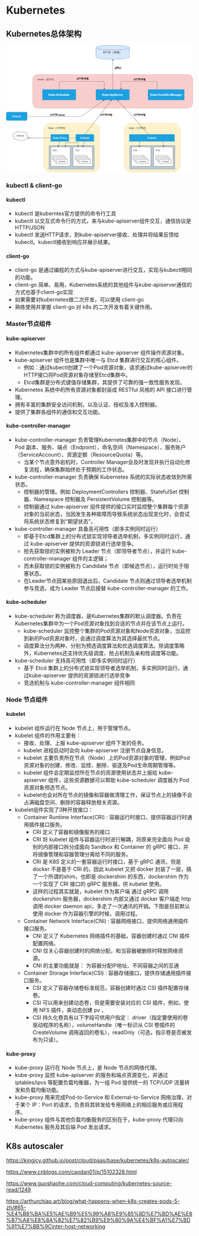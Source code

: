 # Kubernetes

## Kubernetes总体架构

![k8s-overall-architecture.png](./k8s-overall-architecture.png)

### kubectl & client-go 

#### kubectl

- kubectl 是kuberntes官方提供的命令行工具
- kubectl 以交互式命令行的方式，来与kube-apiserver组件交互，通信协议是 HTTP/JSON
- kubectl 发送HTTP请求，到kube-apiserver接收、处理并将结果反馈给kubectl。kubectl接收到响应并展示结果。

#### client-go

- client-go 是通过编程的方式与kube-apiserver进行交互，实现与kubectl相同的功能。
- client-go 简单、易用，Kubernetes系统的其他组件与kube-apiserver通信的方式也基于client-go实现
- 如果需要对kubernetes做二次开发，可以使用 client-go
- 熟练使用并掌握 client-go 对 k8s 的二次开发有着关键作用。

### Master节点组件

#### kube-apiserver

- Kubernetes集群中的所有组件都通过 kube-apiserver 组件操作资源对象。
- kube-apiserver 组件也是集群中唯一与 Etcd 集群进行交互的核心组件。
    - 例如：通过kubectl创建了一个Pod资源对象，请求通过kube-apiserver的HTTP接口将Pod资源对象存储至Etcd集群中。
    - Etcd集群是分布式键值存储集群，其提供了可靠的强一致性服务发现。
- Kubernetes 系统中的所有资源对象都封装成 RESTful 风格的 API 接口进行管理。
- 拥有丰富的集群安全访问机制，以及认证、授权及准入控制器。
- 提供了集群各组件的通信和交互功能。

#### kube-controller-manager

- kube-controller-manager 负责管理Kubernetes集群中的节点（Node）、Pod 副本、服务、端点（Endpoint）、命名空间（Namespace）、服务账户（ServiceAccount）、资源定额（ResourceQuota）等。
    - 当某个节点意外宕机时，Controller Manager会及时发现并执行自动化修复流程，确保集群始终处于预期的工作状态。
- kube-controller-manager 负责确保 Kubernetes 系统的实际状态收敛到所需状态。
    - 控制器的管理。例如 DeploymentControllers 控制器、StatefulSet 控制器、Namespace 控制器及 PersistentVolume 控制器等。
    - 控制器通过 kube-apiserver 组件提供的接口实时监控整个集群每个资源对象的当前状态，当因发生各种故障而导致系统状态出现变化时，会尝试将系统状态修复到“期望状态”。
- kube-controller-manager 具备高可用性（即多实例同时运行）
    - 即基于Etcd集群上的分布式锁实现领导者选举机制，多实例同时运行，通过 kube-apiserver 提供的资源锁进行选举竞争。
    - 抢先获取锁的实例被称为 Leader 节点（即领导者节点），并运行 kube-controller-manager 组件的主逻辑；
    - 而未获取锁的实例被称为 Candidate 节点（即候选节点），运行时处于阻塞状态。
    - 在Leader节点因某些原因退出后，Candidate 节点则通过领导者选举机制参与竞选，成为 Leader 节点后接替 kube-controller-manager 的工作。

#### kube-scheduler

- kube-scheduler 称为调度器，是Kubernetes集群的默认调度器。负责在Kubernetes集群中为一个Pod资源对象找到合适的节点并在该节点上运行。
    - kube-scheduler 监控整个集群的Pod资源对象和Node资源对象，当监控到新的Pod资源对象时，会通过调度算法为其选择最优节点。
    - 调度算法分为两种，分别为预选调度算法和优选调度算法。除调度策略外，Kubernetes还支持优先级调度、抢占机制及亲和性调度等功能。
- kube-scheduler 支持高可用性（即多实例同时运行）
    - 基于 Etcd 集群上的分布式锁实现领导者选举机制，多实例同时运行，通过kube-apiserver 提供的资源锁进行选举竞争
    - 竞选机制与 kube-controller-manager 组件相同

### Node 节点组件

#### kubelet

- kubelet 组件运行在 Node 节点上，用于管理节点。
- kubelet 组件的作用主要有：
    - 接收、处理、上报 kube-apiserver 组件下发的任务。
    - kubelet 进程启动时会向 kube-apiserver 注册节点自身信息。
    - kubelet 主要负责所在节点（Node）上的Pod资源对象的管理，例如Pod资源对象的创建、修改、监控、删除、驱逐及Pod生命周期管理等。
    - kubelet 组件会定期监控所在节点的资源使用状态并上报给 kube-apiserver 组件，这些资源数据可以帮助 kube-scheduler 调度器为 Pod 资源对象预选节点。
    - kubelet也会对所在节点的镜像和容器做清理工作，保证节点上的镜像不会占满磁盘空间、删除的容器释放相关资源。
- kubelet组件实现了3种开放接口：
    - Container Runtime Interface(CRI) : 容器运行时接口，提供容器运行时通用插件接口服务。
        - CRI 定义了容器和镜像服务的接口
        - CRI 将 kubelet 组件与容器运行时进行解耦，将原来完全面向 Pod 级别的内部接口拆分成面向 Sandbox 和 Container 的 gRPC 接口，并将镜像管理和容器管理分离给不同的服务。
        - CRI 是 K8S 定义的一套容器运行时接口，基于 gRPC 通讯，但是 docker 不是基于 CRI 的，因此 kubelet 又把 docker 封装了一层，搞了一个所谓的shim，也即是 dockershim 的东西，dockershim 作为一个实现了 CRI  接口的 gRPC 服务器，供 kubelet 使用。
        - 这样的过程其实就是，kubelet 作为客户端 通过 gRPC 调用 dockershim 服务器，dockershim 内部又通过 docker 客户端走 http 调用 docker daemon api，多走了一次通讯的开销。下图是目前默认使用 docker 作为容器引擎的时候，调用过程。
    - Container Network Interface(CNI) : 容器网络接口，提供网络通用插件接口服务。
        - CNI 定义了 Kubernetes 网络插件的基础，容器创建时通过 CNI 插件配置网络。
        - CNI 仅关心容器创建时的网络分配，和当容器被删除时释放网络资源。
        - CNI 的主要功能就是： 为容器分配IP地址、不同容器之间的互通
    - Container Storage Interface(CSI) : 容器存储接口，提供存储通用插件接口服务。
        - CSI 定义了容器存储卷标准规范，容器创建时通过 CSI 插件配置存储卷。
        - CSI 可以用来创建动态卷，但是需要安装对应的 CSI 插件，例如，使用 NFS 插件，来动态创建 pv ，
        - CSI 持久化卷具有以下字段可供用户指定： driver（指定要使用的卷驱动程序的名称），volumeHandle（唯一标识从 CSI 卷插件的 CreateVolume 调用返回的卷名），readOnly（可选，指示卷是否被发布为只读）。

#### kube-proxy

- kube-proxy 运行在 Node 节点上，是 Node 节点的网络代理。
- kube-proxy 监控 kube-apiserver 的服务和端点资源变化，并通过 iptables/ipvs 等配置负载均衡器，为一组 Pod 提供统一的 TCP/UDP 流量转发和负载均衡功能。
- kube-proxy 用来完成Pod-to-Service 和 External-to-Service 网络治理，对于某个 IP：Port 的请求，负责将其转发给专用网络上的相应服务或应用程序。
- kube-proxy 组件与其他负载均衡服务的区别在于，kube-proxy 代理只向 Kubernetes 服务及其后端 Pod 发出请求。

## K8s autoscaler

https://kingjcy.github.io/post/cloud/paas/base/kubernetes/k8s-autoscaler/

https://www.cnblogs.com/caodan01/p/15102328.html

https://www.guoshaohe.com/cloud-computing/kubernetes-source-read/1249

https://arthurchiao.art/blog/what-happens-when-k8s-creates-pods-5-zh/#65-%E4%B8%BA%E5%AE%B9%E5%99%A8%E9%85%8D%E7%BD%AE%E8%B7%A8%E8%8A%82%E7%82%B9%E9%80%9A%E4%BF%A1%E7%BD%91%E7%BB%9Cinter-host-networking